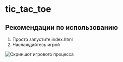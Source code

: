 # tic_tac_toe

## Рекомендации по использованию
1. Просто запустите index.html
2. Наслаждайтесь игрой

![Скриншот игрового процесса](https://i.ibb.co/qkL5Y6V/tic-tac-toe.png)
